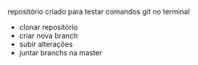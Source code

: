 repositório criado para testar comandos git no terminal
- clonar repositório
- criar nova branch
- subir alterações 
- juntar branchs na master